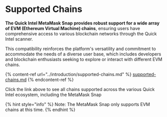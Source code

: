 # Supported Chains

**The Quick Intel MetaMask Snap provides robust support for a wide array of EVM (Ethereum Virtual Machine) chains**, ensuring users have comprehensive access to various blockchain networks through the Quick Intel scanner.&#x20;

This compatibility reinforces the platform's versatility and commitment to accommodate the needs of a diverse user base, which includes developers and blockchain enthusiasts seeking to explore or interact with different EVM chains.



{% content-ref url="../introduction/supported-chains.md" %}
[supported-chains.md](../introduction/supported-chains.md)
{% endcontent-ref %}

Click the link above to see all chains supported across the various Quick Intel ecosystem, including the MetaMask Snap



{% hint style="info" %}
Note:  The MetaMask Snap only supports EVM chains at this time.
{% endhint %}

